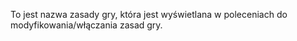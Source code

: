 To jest nazwa zasady gry, która jest wyświetlana w poleceniach do modyfikowania/włączania zasad gry.
